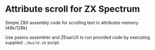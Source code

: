 # Attribute scroll for ZX Spectrum
Simple Z80 assembly code for scrolling text in attributes memory (48k/128k)

Use pasmo assembler and ZEsarUX to run provided code by executing supplied `./build.sh` script.
